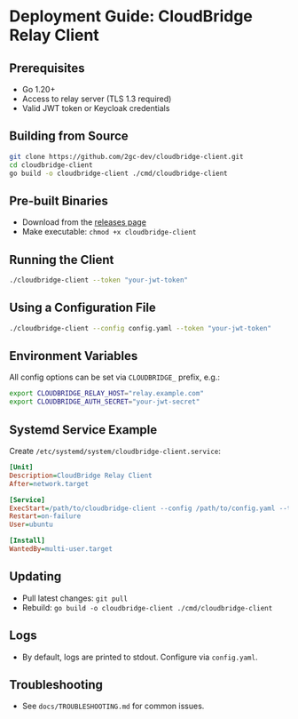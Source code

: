 # Deployment Guide: CloudBridge Relay Client

## Prerequisites
- Go 1.20+
- Access to relay server (TLS 1.3 required)
- Valid JWT token or Keycloak credentials

## Building from Source
```bash
git clone https://github.com/2gc-dev/cloudbridge-client.git
cd cloudbridge-client
go build -o cloudbridge-client ./cmd/cloudbridge-client
```

## Pre-built Binaries
- Download from the [releases page](https://github.com/2gc-dev/cloudbridge-client/releases)
- Make executable: `chmod +x cloudbridge-client`

## Running the Client
```bash
./cloudbridge-client --token "your-jwt-token"
```

## Using a Configuration File
```bash
./cloudbridge-client --config config.yaml --token "your-jwt-token"
```

## Environment Variables
All config options can be set via `CLOUDBRIDGE_` prefix, e.g.:
```bash
export CLOUDBRIDGE_RELAY_HOST="relay.example.com"
export CLOUDBRIDGE_AUTH_SECRET="your-jwt-secret"
```

## Systemd Service Example
Create `/etc/systemd/system/cloudbridge-client.service`:
```ini
[Unit]
Description=CloudBridge Relay Client
After=network.target

[Service]
ExecStart=/path/to/cloudbridge-client --config /path/to/config.yaml --token "your-jwt-token"
Restart=on-failure
User=ubuntu

[Install]
WantedBy=multi-user.target
```

## Updating
- Pull latest changes: `git pull`
- Rebuild: `go build -o cloudbridge-client ./cmd/cloudbridge-client`

## Logs
- By default, logs are printed to stdout. Configure via `config.yaml`.

## Troubleshooting
- See `docs/TROUBLESHOOTING.md` for common issues. 